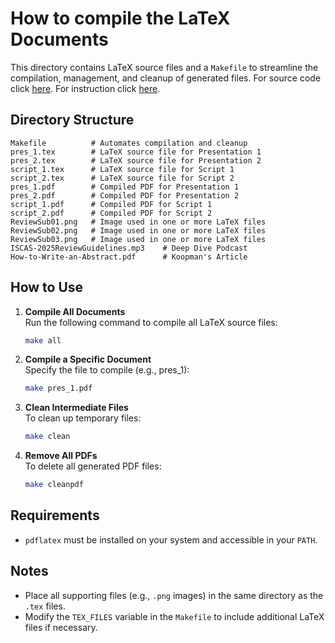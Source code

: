# How to compile the LaTeX Documents

This directory contains LaTeX source files and a `Makefile` to streamline the compilation, management, and cleanup of generated files. For source code click [here](https://github.com/naeemxnorabbasi/NewReviewerToolKit). For instruction click [here](https://naeemxnorabbasi.github.io/NewReviewerToolKit/).


## Directory Structure

```plaintext
Makefile          # Automates compilation and cleanup
pres_1.tex        # LaTeX source file for Presentation 1
pres_2.tex        # LaTeX source file for Presentation 2
script_1.tex      # LaTeX source file for Script 1
script_2.tex      # LaTeX source file for Script 2
pres_1.pdf        # Compiled PDF for Presentation 1
pres_2.pdf        # Compiled PDF for Presentation 2
script_1.pdf      # Compiled PDF for Script 1
script_2.pdf      # Compiled PDF for Script 2
ReviewSub01.png   # Image used in one or more LaTeX files
ReviewSub02.png   # Image used in one or more LaTeX files
ReviewSub03.png   # Image used in one or more LaTeX files
ISCAS-2025ReviewGuidelines.mp3    # Deep Dive Podcast
How-to-Write-an-Abstract.pdf      # Koopman's Article
```
## How to Use
1. **Compile All Documents**  
   Run the following command to compile all LaTeX source files:

   ```bash
   make all
   ```

2. **Compile a Specific Document**  
   Specify the file to compile (e.g., pres_1):

   ```bash
   make pres_1.pdf
   ```

3. **Clean Intermediate Files**  
   To clean up temporary files:

   ```bash
   make clean
   ```

4. **Remove All PDFs**  
   To delete all generated PDF files:

   ```bash
   make cleanpdf
   ```

## Requirements

- `pdflatex` must be installed on your system and accessible in your `PATH`.


## Notes

- Place all supporting files (e.g., `.png` images) in the same directory as the `.tex` files.
- Modify the `TEX_FILES` variable in the `Makefile` to include additional LaTeX files if necessary.
